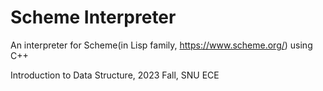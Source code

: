 # Scheme Interpreter
An interpreter for Scheme(in Lisp family, https://www.scheme.org/) using C++

Introduction to Data Structure, 2023 Fall, SNU ECE
 
 
